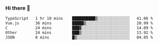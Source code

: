 ### Hi there 👋

<!--
**WShiBin/WShiBin** is a ✨ _special_ ✨ repository because its `README.md` (this file) appears on your GitHub profile.

Here are some ideas to get you started:

- 🔭 I’m currently working on ...
- 🌱 I’m currently learning ...
- 👯 I’m looking to collaborate on ...
- 🤔 I’m looking for help with ...
- 💬 Ask me about ...
- 📫 How to reach me: ...
- 😄 Pronouns: ...
- ⚡ Fun fact: ...
-->

<!--START_SECTION:waka-->

```txt
TypeScript   1 hr 10 mins    ██████████▒░░░░░░░░░░░░░░   41.06 %
Vue.js       36 mins         █████▒░░░░░░░░░░░░░░░░░░░   20.99 %
C            24 mins         ███▓░░░░░░░░░░░░░░░░░░░░░   14.09 %
Other        24 mins         ███▒░░░░░░░░░░░░░░░░░░░░░   13.92 %
JSON         8 mins          █▒░░░░░░░░░░░░░░░░░░░░░░░   04.85 %
```

<!--END_SECTION:waka-->

